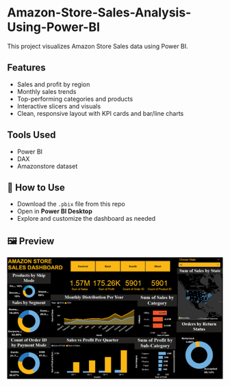 # Amazon-Store-Sales-Analysis-Using-Power-BI
This project visualizes Amazon Store Sales data using Power BI.

## Features
- Sales and profit by region
- Monthly sales trends
- Top-performing categories and products
- Interactive slicers and visuals
- Clean, responsive layout with KPI cards and bar/line charts

## Tools Used
- Power BI
- DAX
- Amazonstore dataset

## 🧩 How to Use
- Download the `.pbix` file from this repo
- Open in **Power BI Desktop**
- Explore and customize the dashboard as needed

## 🖼️ Preview
![Dashboard Preview](DashboardPreview.png)

